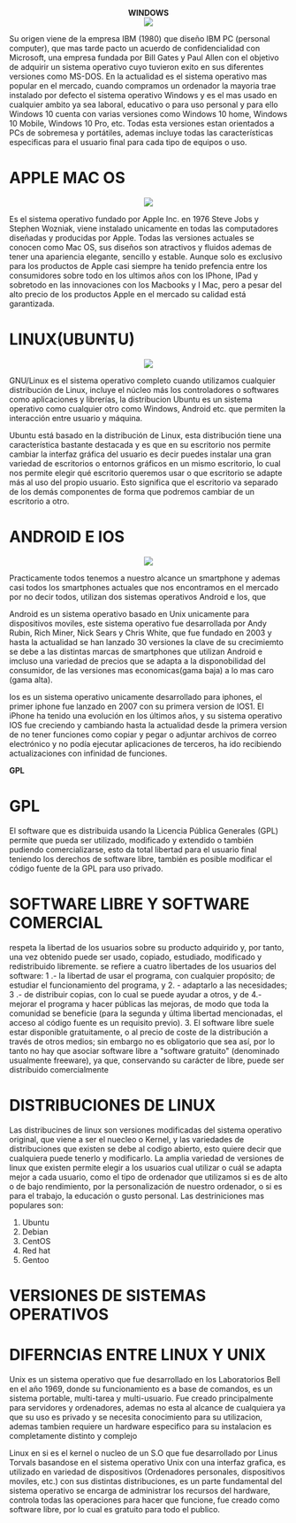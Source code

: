 <p align="center">
  <b>WINDOWS</b><br>
  <img src="https://user-images.githubusercontent.com/71392489/94176047-d11bd380-fe97-11ea-9678-23c8ef09c68b.jpeg">

Su origen viene de la empresa IBM  (1980) que diseño IBM PC (personal computer), que mas tarde pacto un acuerdo de confidencialidad con Microsoft, una empresa fundada por Bill Gates y Paul Allen con el objetivo de adquirir un sistema operativo cuyo tuvieron exito en sus diferentes versiones como MS-DOS. En la actualidad es el sistema operativo mas popular en el mercado, cuando compramos un ordenador la mayoria trae instalado por defecto el sistema operativo Windows y es el mas usado en cualquier ambito ya sea laboral, educativo o para uso personal y para ello Windows 10 cuenta con varias versiones como Windows 10 home, Windows 10 Mobile, Windows 10 Pro, etc.  Todas esta versiones estan orientados a PCs de sobremesa y portátiles, ademas incluye todas las características especificas para el usuario final para cada tipo de equipos o uso.


# APPLE MAC OS

<p align="center">
 <img src="https://user-images.githubusercontent.com/71392489/94177437-ccf0b580-fe99-11ea-87b0-24f9b09459ba.jpeg">

Es el sistema operativo fundado por Apple Inc. en 1976 Steve Jobs y Stephen Wozniak, viene instalado unicamente en todas las computadores diseñadas y producidas por Apple. Todas las versiones actuales se conocen como Mac OS, sus diseños son atractivos y fluidos ademas de tener una apariencia elegante, sencillo y estable.
Aunque solo es exclusivo para los productos de Apple casi siempre ha tenido prefencia entre los consumidores sobre todo en los ultimos años con los IPhone, IPad y sobretodo en las innovaciones con los Macbooks y I Mac, pero a pesar del alto precio de los productos Apple en el mercado su calidad está garantizada.



# LINUX(UBUNTU) 
                                                           
<p align="center">
 <img src="https://user-images.githubusercontent.com/71392489/94177051-44721500-fe99-11ea-807e-a3919059b1cb.png">

GNU/Linux es el sistema operativo completo cuando utilizamos cualquier distribución de Linux, incluye el núcleo más los controladores o softwares como aplicaciones y librerías, la distribucion 
Ubuntu es un sistema operativo como cualquier otro como Windows, Android etc. que permiten la interacción entre usuario y máquina.

Ubuntu está basado en la distribución de Linux, esta distribución tiene una característica bastante destacada y es que en su escritorio nos permite cambiar la interfaz gráfica del usuario es decir puedes instalar una gran variedad de escritorios o entornos gráficos en un mismo escritorio, lo cual nos permite elegir qué escritorio queremos usar o que escritorio se adapte más al uso del propio usuario. Esto significa que el escritorio va separado de los demás componentes de forma que podremos cambiar de un escritorio a otro.

# ANDROID E IOS 

<p align="center">
 <img src="https://user-images.githubusercontent.com/71392489/94179550-f65f1080-fe9c-11ea-99a1-d3ebb6c15456.png">

Practicamente todos tenemos a nuestro alcance un smartphone y ademas casi todos los smartphones actuales que nos encontramos en el mercado por no decir todos, utilizan dos sistemas operativos Android e Ios, que 

Android es un sistema operativo basado en Unix unicamente para dispositivos moviles, este sistema operativo fue desarrollada por Andy Rubin, Rich Miner, Nick Sears y Chris White, que fue fundado en 2003 y hasta la actualidad se han lanzado 30 versiones la clave de su crecimiemto se debe a las distintas marcas de smartphones que utilizan Android e imcluso una variedad de precios que se adapta a la disponobilidad del consumidor, de las versiones mas economicas(gama baja) a lo mas caro (gama alta).

Ios es un sistema operativo unicamente desarrollado para iphones, el primer iphone fue lanzado en 2007 con su primera version de IOS1. 
El iPhone ha tenido una evolución en los últimos años, y su sistema operativo IOS fue creciendo y cambiando hasta la actualidad desde la primera version de no tener funciones como copiar y pegar o adjuntar archivos de correo electrónico y no podía ejecutar aplicaciones de terceros, ha ido recibiendo actualizaciones con infinidad de funciones. 


<b>GPL</b><br>
# GPL
El software que es distribuida usando la Licencia Pública Generales (GPL) permite que pueda ser utilizado, modificado y extendido o también pudiendo comercializarse, esto da total libertad para el usuario final teniendo los derechos de software libre, también es posible modificar el código fuente de la GPL para uso privado.


# SOFTWARE LIBRE Y SOFTWARE COMERCIAL

respeta la libertad de los usuarios sobre su producto adquirido y, por tanto, una vez obtenido puede ser usado, copiado, estudiado, modificado y redistribuido libremente. se refiere a cuatro libertades de los usuarios del software: 1 .- la libertad de usar el programa, con cualquier propósito; de estudiar el funcionamiento del programa, y 2. - adaptarlo a las necesidades; 3 .- de distribuir copias, con lo cual se puede ayudar a otros, y de 4.- mejorar el programa y hacer públicas las mejoras, de modo que toda la comunidad se beneficie (para la segunda y última libertad mencionadas, el acceso al código fuente es un requisito previo).
3. El software libre suele estar disponible gratuitamente, o al precio de coste de la distribución a través de otros medios; sin embargo no es obligatorio que sea así, por lo tanto no hay que asociar software libre a &quot;software gratuito&quot; (denominado usualmente freeware), ya que, conservando su carácter de libre, puede ser distribuido comercialmente



# DISTRIBUCIONES DE LINUX 
Las distribucines de linux son versiones modificadas del sistema operativo original, que viene a ser el nuecleo o Kernel, y las variedades de distribuciones que existen se debe al codigo abierto, esto quiere decir que cualquiera puede tenerlo y modificarlo. La amplia variedad de versiones de linux que existen permite elegir a los usuarios cual utilizar o cuál se adapta mejor a cada usuario, como el tipo de ordenador que utilizamos si es de alto o de bajo rendimiento, por la personalización de nuestro ordenador, o si es para el trabajo, la educación o gusto personal. 
Las destriniciones mas populares son:

1. Ubuntu
2. Debian
3. CentOS
4. Red hat 
5. Gentoo

# VERSIONES DE SISTEMAS OPERATIVOS


# DIFERNCIAS ENTRE LINUX Y UNIX 

Unix es un sistema operativo que fue desarrollado en los Laboratorios Bell en el año 1969, donde su funcionamiento es a base de comandos, es un sistema portable, multi-tarea y multi-usuario.
Fue creado principalmente para servidores y ordenadores, ademas no esta al alcance de cualquiera ya que su uso es privado y se necesita conocimiento para su utilizacion, ademas tambien requiere un hardware especifico para su instalacion es completamente distinto y complejo 

Linux en si es el kernel o nucleo de un S.O que fue desarrollado por Linus Torvals basandose en el sistema operativo Unix con una interfaz grafica, es utilizado en variedad de dispositivos (Ordenadores personales, dispositivos moviles, etc.) con sus distintas distribuciones, es un parte fundamental del sistema operativo se encarga de administrar los recursos del hardware, controla todas las operaciones para hacer que funcione, fue creado como software libre, por lo cual es gratuito para todo el publico.

